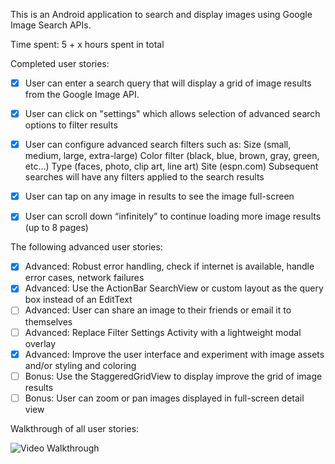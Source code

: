 
This is an Android application to search and display images using Google Image Search APIs.

Time spent: 5 + x hours spent in total

Completed user stories:
 * [x] User can enter a search query that will display a grid of image results from the Google Image API.
 * [x] User can click on "settings" which allows selection of advanced search options to filter results
 * [x] User can configure advanced search filters such as:
        Size (small, medium, large, extra-large)
        Color filter (black, blue, brown, gray, green, etc...)
        Type (faces, photo, clip art, line art)
        Site (espn.com)
        Subsequent searches will have any filters applied to the search results
 * [x] User can tap on any image in results to see the image full-screen
 * [x] User can scroll down “infinitely” to continue loading more image results (up to 8 pages)


The following advanced user stories:

 * [x] Advanced: Robust error handling, check if internet is available, handle error cases, network failures
 * [x] Advanced: Use the ActionBar SearchView or custom layout as the query box instead of an EditText
 * [ ] Advanced: User can share an image to their friends or email it to themselves
 * [ ] Advanced: Replace Filter Settings Activity with a lightweight modal overlay
 * [x] Advanced: Improve the user interface and experiment with image assets and/or styling and coloring
 * [ ] Bonus: Use the StaggeredGridView to display improve the grid of image results
 * [ ] Bonus: User can zoom or pan images displayed in full-screen detail view

Walkthrough of all user stories:

![Video Walkthrough](user_story_demo.gif)